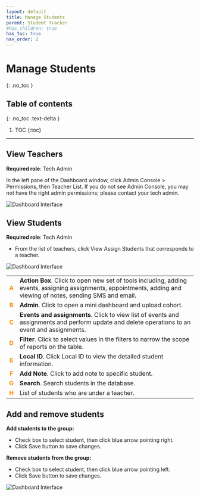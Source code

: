 ```yaml
---
layout: default
title: Manage Students
parent: Student Tracker
#has_children: true
has_toc: true
nav_order: 2
---
```


# Manage Students

{: .no_toc }

## Table of contents
{: .no_toc .text-delta }

1. TOC
{:toc}

---

## View Teachers

**Required role**: Tech Admin

In the left pane of the Dashboard window, click Admin Console > Permissions, then Teacher List. If you do not see Admin Console, you may not have the right admin permissions; please contact your tech admin.

![Dashboard Interface]({{site.baseurl}}/assets/images/student.list-of-teachers.png)

## View Students

**Required role**: Tech Admin

* From the list of teachers, click View Assign Students that corresponds to a teacher.

![Dashboard Interface]({{site.baseurl}}/assets/images/student.list-of-students.png)


|   |   |
|:---:|---|
|<span style="color: #FF8C00;">**A**</span>| **Action Box**. Click to open new set of tools including, adding events, assigning assignments, appointments, adding and viewing of notes, sending SMS and email.  |
|<span style="color: #FF8C00;">**B**</span>| **Admin**. Click to open a mini dashboard and upload cohort.  |
|<span style="color: #FF8C00;">**C**</span>| **Events and assignments**. Click to view list of events and assignments and perform update and delete operations to an event and assignments.  |
|<span style="color: #FF8C00;">**D**</span>| **Filter**. Click to select values in the filters to narrow the scope of reports on the table.  |
|<span style="color: #FF8C00;">**E**</span>| **Local ID**. Click Local ID to view the detailed student information.  |
|<span style="color: #FF8C00;">**F**</span>| **Add Note**. Click to add note to specific student.  |
|<span style="color: #FF8C00;">**G**</span>| **Search**. Search students in the database.  |
|<span style="color: #FF8C00;">**H**</span>| List of students who are under a teacher. |

## Add and remove students

**Add students to the group:**
*	Check box to select student, then click blue arrow pointing right.
* Click Save button to save changes.

**Remove students from the group:**
*	Check box to select student, then click blue arrow pointing left.
* Click Save button to save changes.

![Dashboard Interface]({{site.baseurl}}/assets/images/student.add-remove-students-form.png)
